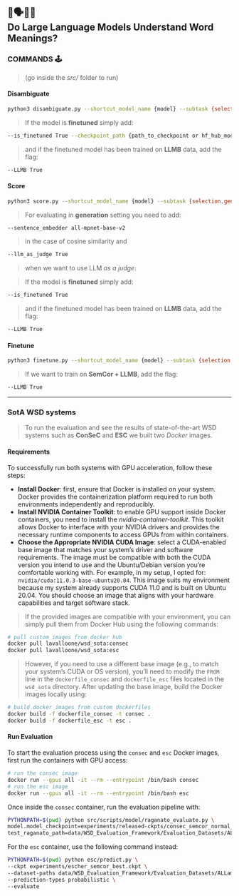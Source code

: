 ##  🤖🗣️🧩🤔 <br> Do Large Language Models Understand Word Meanings?

### COMMANDS 🕹️
> (go inside the *src/* folder to run)

#### Disambiguate
```bash
python3 disambiguate.py --shortcut_model_name {model} --subtask {selection,generation} --approach {zero_shot,one_shot,few_shot}
```
> If the model is **finetuned** simply add:
```bash
--is_finetuned True --checkpoint_path {path_to_checkpoint or hf_hub_model_name}
```
> and if the finetuned model has been trained on **LLMB** data, add the flag:
```bash
--LLMB True
```

#### Score
```bash
python3 score.py --shortcut_model_name {model} --subtask {selection,generation} --approach {zero_shot,one_shot,few_shot} --pos {NOUN,ADJ,VERB,ADV,ALL}
```
> For evaluating in **generation** setting you need to add: 
```bash
--sentence_embedder all-mpnet-base-v2
```
> in the case of cosine similarity and 
```bash
--llm_as_judge True
```
> when we want to use LLM *as a judge*.

> If the model is **finetuned** simply add:
```bash
--is_finetuned True
```
> and if the finetuned model has been trained on **LLMB** data, add the flag:
```bash
--LLMB True
```

#### Finetune
```bash
python3 finetune.py --shortcut_model_name {model} --subtask {selection,generation} --epochs 8 --batch_size 8
```
> If we want to train on **SemCor + LLMB**, add the flag:
```bash
--LLMB True
```
----------------------------------------------------------------

### SotA WSD systems
> To run the evaluation and see the results of state-of-the-art WSD systems such as **ConSeC** and **ESC** we built two *Docker* images.

#### Requirements
To successfully run both systems with GPU acceleration, follow these steps:
*  **Install Docker**: first, ensure that Docker is installed on your system. Docker provides the containerization platform required to run both environments independently and reproducibly.
*  **Install NVIDIA Container Toolkit**: to enable GPU support inside Docker containers, you need to install the *nvidia-container-toolkit*. This toolkit allows Docker to interface with your NVIDIA drivers and provides the necessary runtime components to access GPUs from within containers.
*  **Choose the Appropriate NVIDIA CUDA Image**: select a CUDA-enabled base image that matches your system’s driver and software requirements. The image must be compatible with both the CUDA version you intend to use and the Ubuntu/Debian version you’re comfortable working with. For example, in my setup, I opted for: ```nvidia/cuda:11.0.3-base-ubuntu20.04```. This image suits my environment because my system already supports CUDA 11.0 and is built on Ubuntu 20.04. You should choose an image that aligns with your hardware capabilities and target software stack.

> If the provided images are compatible with your environment, you can simply pull them from Docker Hub using the following commands:
```bash
# pull custom images from docker hub
docker pull lavalloone/wsd_sota:consec
docker pull lavalloone/wsd_sota:esc
```
> However, if you need to use a different base image (e.g., to match your system’s CUDA or OS version), you’ll need to modify the ```FROM``` line in the ```dockerfile_consec``` and ```dockerfile_esc``` files located in the ```wsd_sota``` directory. After updating the base image, build the Docker images locally using:
```bash
# build docker images from custom dockerfiles
docker build -f dockerfile_consec -t consec .
docker build -f dockerfile_esc -t esc .
```

#### Run Evaluation
To start the evaluation process using the `consec` and `esc` Docker images, first run the containers with GPU access:
```bash
# run the consec image
docker run --gpus all -it --rm --entrypoint /bin/bash consec
# run the esc image
docker run --gpus all -it --rm --entrypoint /bin/bash esc
```
Once inside the ```consec``` container, run the evaluation pipeline with:
```bash
PYTHONPATH=$(pwd) python src/scripts/model/raganato_evaluate.py \
model.model_checkpoint=experiments/released-ckpts/consec_semcor_normal_best.ckpt \
test_raganato_path=data/WSD_Evaluation_Framework/Evaluation_Datasets/ALLamended/ALLamended
```
For the ```esc``` container, use the following command instead:
```bash
PYTHONPATH=$(pwd) python esc/predict.py \
--ckpt experiments/escher_semcor_best.ckpt \
--dataset-paths data/WSD_Evaluation_Framework/Evaluation_Datasets/ALLamended/ALLamended.data.xml \
--prediction-types probabilistic \
--evaluate
```
